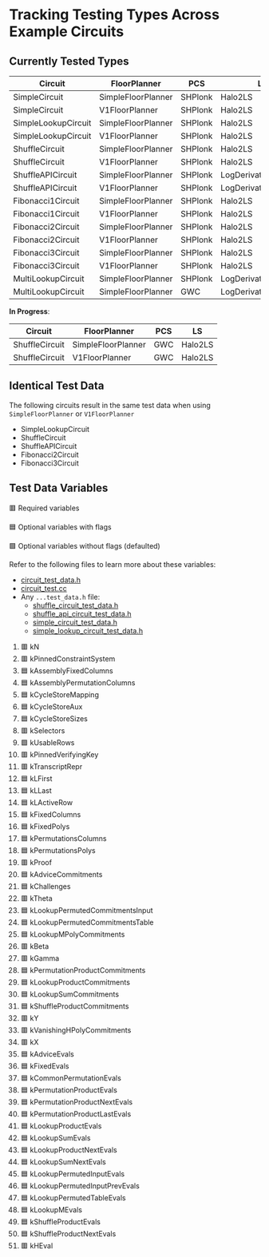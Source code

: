 # Tracking Testing Types Across Example Circuits

## Currently Tested Types

| Circuit             | FloorPlanner       | PCS     | LS                   |
| ------------------- | ------------------ | ------- | -------------------- |
| SimpleCircuit       | SimpleFloorPlanner | SHPlonk | Halo2LS              |
| SimpleCircuit       | V1FloorPlanner     | SHPlonk | Halo2LS              |
| SimpleLookupCircuit | SimpleFloorPlanner | SHPlonk | Halo2LS              |
| SimpleLookupCircuit | V1FloorPlanner     | SHPlonk | Halo2LS              |
| ShuffleCircuit      | SimpleFloorPlanner | SHPlonk | Halo2LS              |
| ShuffleCircuit      | V1FloorPlanner     | SHPlonk | Halo2LS              |
| ShuffleAPICircuit   | SimpleFloorPlanner | SHPlonk | LogDerivativeHalo2LS |
| ShuffleAPICircuit   | V1FloorPlanner     | SHPlonk | LogDerivativeHalo2LS |
| Fibonacci1Circuit   | SimpleFloorPlanner | SHPlonk | Halo2LS              |
| Fibonacci1Circuit   | V1FloorPlanner     | SHPlonk | Halo2LS              |
| Fibonacci2Circuit   | SimpleFloorPlanner | SHPlonk | Halo2LS              |
| Fibonacci2Circuit   | V1FloorPlanner     | SHPlonk | Halo2LS              |
| Fibonacci3Circuit   | SimpleFloorPlanner | SHPlonk | Halo2LS              |
| Fibonacci3Circuit   | V1FloorPlanner     | SHPlonk | Halo2LS              |
| MultiLookupCircuit  | SimpleFloorPlanner | SHPlonk | LogDerivativeHalo2LS |
| MultiLookupCircuit  | SimpleFloorPlanner | GWC     | LogDerivativeHalo2LS |

**In Progress**:

| Circuit        | FloorPlanner       | PCS | LS      |
| -------------- | ------------------ | --- | ------- |
| ShuffleCircuit | SimpleFloorPlanner | GWC | Halo2LS |
| ShuffleCircuit | V1FloorPlanner     | GWC | Halo2LS |

## Identical Test Data

The following circuits result in the same test data when using `SimpleFloorPlanner` or `V1FloorPlanner`

- SimpleLookupCircuit
- ShuffleCircuit
- ShuffleAPICircuit
- Fibonacci2Circuit
- Fibonacci3Circuit

## Test Data Variables

:red_square: Required variables

:blue_square: Optional variables with flags

:green_square: Optional variables without flags (defaulted)

Refer to the following files to learn more about these variables:

- [circuit_test_data.h](circuit_test_data.h)
- [circuit_test.cc](circuit_test_data.cc)
- Any `...test_data.h` file:
  - [shuffle_circuit_test_data.h](shuffle_circuit_test_data.h)
  - [shuffle_api_circuit_test_data.h](shuffle_api_circuit_test_data.h)
  - [simple_circuit_test_data.h](simple_circuit_test_data.h)
  - [simple_lookup_circuit_test_data.h](simple_lookup_circuit_test_data.h)

1. :red_square: kN
1. :red_square: kPinnedConstraintSystem
1. :blue_square: kAssemblyFixedColumns
1. :blue_square: kAssemblyPermutationColumns
1. :blue_square: kCycleStoreMapping
1. :blue_square: kCycleStoreAux
1. :blue_square: kCycleStoreSizes
1. :red_square: kSelectors
1. :green_square: kUsableRows
1. :red_square: kPinnedVerifyingKey
1. :red_square: kTranscriptRepr
1. :blue_square: kLFirst
1. :blue_square: kLLast
1. :blue_square: kLActiveRow
1. :blue_square: kFixedColumns
1. :blue_square: kFixedPolys
1. :blue_square: kPermutationsColumns
1. :blue_square: kPermutationsPolys
1. :red_square: kProof
1. :blue_square: kAdviceCommitments
1. :blue_square: kChallenges
1. :red_square: kTheta
1. :blue_square: kLookupPermutedCommitmentsInput
1. :blue_square: kLookupPermutedCommitmentsTable
1. :blue_square: kLookupMPolyCommitments
1. :red_square: kBeta
1. :red_square: kGamma
1. :blue_square: kPermutationProductCommitments
1. :blue_square: kLookupProductCommitments
1. :blue_square: kLookupSumCommitments
1. :blue_square: kShuffleProductCommitments
1. :red_square: kY
1. :red_square: kVanishingHPolyCommitments
1. :red_square: kX
1. :blue_square: kAdviceEvals
1. :blue_square: kFixedEvals
1. :blue_square: kCommonPermutationEvals
1. :blue_square: kPermutationProductEvals
1. :blue_square: kPermutationProductNextEvals
1. :blue_square: kPermutationProductLastEvals
1. :blue_square: kLookupProductEvals
1. :blue_square: kLookupSumEvals
1. :blue_square: kLookupProductNextEvals
1. :blue_square: kLookupSumNextEvals
1. :blue_square: kLookupPermutedInputEvals
1. :blue_square: kLookupPermutedInputPrevEvals
1. :blue_square: kLookupPermutedTableEvals
1. :blue_square: kLookupMEvals
1. :blue_square: kShuffleProductEvals
1. :blue_square: kShuffleProductNextEvals
1. :red_square: kHEval
